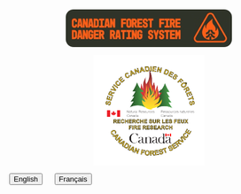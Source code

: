 <br>

<img 
    style="display: block; 
           margin-left: auto;
           margin-right: auto;
           width: 300px;
           border-radius: 14px;"
    src="./img/CFFDRS.png" 
    alt="CFFDRS logo">
</img>

<img 
    style="display: block;
           margin-left: auto;
           margin-right: auto;
           width: 200px;"
    src="./img/CFS_fire-research_emblem.png" 
    alt="CFS Fire Research emblem">
</img>

[introductory tutorial]: getting-started.md
[User Guide]: user-guide/README.md

<div class="text-center">
	<button class="btn btn-dark" onclick="location.href='home'">English</button>
	&emsp;
	<button class="btn btn-dark" onclick="location.href='https://siu-kevin.github.io/maquette/accueil'">Français</button>
</div>

<br>
